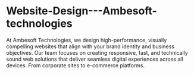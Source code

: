 # Website-Design---Ambesoft-technologies
At Ambesoft Technologies, we design high-performance, visually compelling websites that align with your brand identity and business objectives. Our team focuses on creating responsive, fast, and technically sound web solutions that deliver seamless digital experiences across all devices. From corporate sites to e-commerce platforms.
